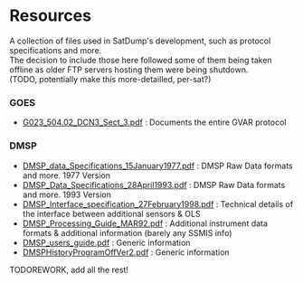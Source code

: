 # Resources

A collection of files used in SatDump's development, such as protocol specifications and more.  
The decision to include those here followed some of them being taken offline as older FTP servers hosting them were being shutdown.  
(TODO, potentially make this more-detailled, per-sat?)

### GOES

- [G023_504.02_DCN3_Sect_3.pdf](res/goes/G023_504.02_DCN3_Sect_3.pdf) : Documents the entire GVAR protocol

### DMSP

- [DMSP_data_Specifications_15January1977.pdf](res/dmsp/DMSP_data_Specifications_15January1977.pdf) : DMSP Raw Data formats and more. 1977 Version
- [DMSP_Data_Specifications_28April1993.pdf](res/dmsp/DMSP_Data_Specifications_28April1993.pdf) : DMSP Raw Data formats and more. 1993 Version
- [DMSP_Interface_specification_27February1998.pdf](res/dmsp/DMSP_Interface_specification_27February1998.pdf) : Technical details of the interface between additional sensors & OLS
- [DMSP_Processing_Guide_MAR92.pdf](res/dmsp/DMSP_Processing_Guide_MAR92.pdf) : Additional instrument data formats & additional information (barely any SSMIS info)
- [DMSP_users_guide.pdf](res/dmsp/DMSP_users_guide.pdf) : Generic information
- [DMSPHistoryProgramOffVer2.pdf](res/dmsp/DMSPHistoryProgramOffVer2.pdf) : Generic information

TODOREWORK, add all the rest!